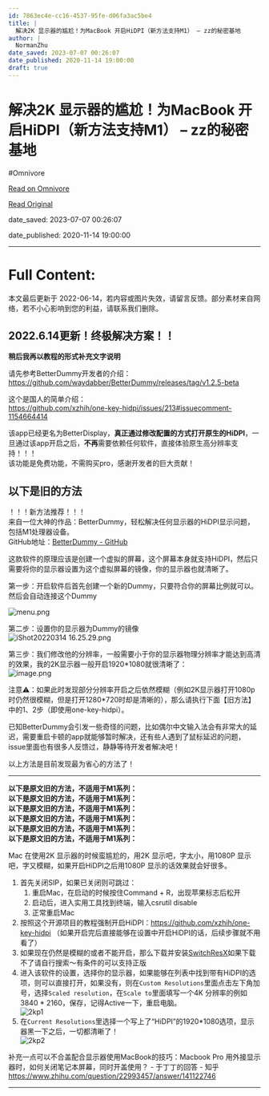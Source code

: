 ```yaml
---
id: 7863ec4e-cc16-4537-95fe-d06fa3ac5be4
title: |
  解决2K 显示器的尴尬！为MacBook 开启HiDPI（新方法支持M1） – zz的秘密基地
author: |
  NormanZhu
date_saved: 2023-07-07 00:26:07
date_published: 2020-11-14 19:00:00
draft: true
---
```


# 解决2K 显示器的尴尬！为MacBook 开启HiDPI（新方法支持M1） – zz的秘密基地
#Omnivore

[Read on Omnivore](https://omnivore.app/me/2-k-mac-book-hi-dpi-m-1-zz-1892e99a022)

[Read Original](https://zzbloc.top/archives/turn-on-hidpi-for-macbook)

date_saved: 2023-07-07 00:26:07

date_published: 2020-11-14 19:00:00

--- 

# Full Content: 

 本文最后更新于 2022-06-14，若内容或图片失效，请留言反馈。部分素材来自网络，若不小心影响到您的利益，请联系我们删除。

## 2022.6.14更新！终极解决方案！！

**稍后我再以教程的形式补充文字说明**

请先参考BetterDummy开发者的介绍：  
<https://github.com/waydabber/BetterDummy/releases/tag/v1.2.5-beta>

这个是国人的简单介绍：  
<https://github.com/xzhih/one-key-hidpi/issues/213#issuecomment-1154664414>

该app已经更名为BetterDisplay，**真正通过修改配置的方式打开原生的HiDPI**，一旦通过该app开启之后，**不再**需要依赖任何软件，直接体验原生高分辨率支持！！！  
该功能是免费功能，不需购买pro，感谢开发者的巨大贡献！

## 以下是旧的方法

！！！新方法推荐！！！  
来自一位大神的作品：BetterDummy，轻松解决任何显示器的HiDPI显示问题，包括M1处理器设备。  
GitHub地址：[BetterDummy - GitHub](https://github.com/waydabber/BetterDummy/releases/tag/v1.0.13)

这款软件的原理应该是创建一个虚拟的屏幕，这个屏幕本身就支持HiDPI，然后只需要将你的显示器设置为这个虚拟屏幕的镜像，你的显示器也就清晰了。

第一步：开启软件后首先创建一个新的Dummy，只要符合你的屏幕比例就可以。  
然后会自动连接这个Dummy

![menu.png](https://proxy-prod.omnivore-image-cache.app/0x0,sSK0ZEXAvMfvRKsvFruzSO0Cvx7J_hNk-NDCwnc8wczc/https://zzbloc.top/upload/2022/03/menu-3ae6f5de63514c24bdfb04bf5b35cb59.png)

第二步：设置你的显示器为Dummy的镜像  
![iShot20220314 16.25.29.png](https://proxy-prod.omnivore-image-cache.app/0x0,s9W80vXZ9MUhq6ZhweY25dPRzRAe21gS9EvOiyGJWlP8/https://zzbloc.top/upload/2022/03/iShot2022-03-14%2016.25.29-2fdaba6bef99462e9ba80b1452588216.png)

第三步：我们修改他的分辨率，一般需要小于你的显示器物理分辨率才能达到高清的效果，我的2K显示器一般开启1920\*1080就很清晰了：  
![image.png](https://proxy-prod.omnivore-image-cache.app/0x0,se7s4iLefWPJZvRHMCLb2rX-SssN4H_NJ4FDk6TGK1oY/https://zzbloc.top/upload/2022/03/image-12287bedf68f4a86a93403d66a85733e.png)

注意⚠️：如果此时发现部分分辨率开启之后依然模糊（例如2K显示器打开1080p时仍然很模糊，但是打开1280\*720时却是清晰的），那么请执行下面【旧方法】中的1、2步（即使用one-key-hidpi）。

已知BetterDummy会引发一些奇怪的问题，比如偶尔中文输入法会有非常大的延迟，需要重启卡顿的app就能够暂时解决，还有些人遇到了鼠标延迟的问题，issue里面也有很多人反馈过，静静等待开发者解决吧！

以上方法是目前发现最为省心的方法了！

---

**以下是原文旧的方法，不适用于M1系列：**  
**以下是原文旧的方法，不适用于M1系列：**  
**以下是原文旧的方法，不适用于M1系列：**  
**以下是原文旧的方法，不适用于M1系列：**  
**以下是原文旧的方法，不适用于M1系列：**  
**以下是原文旧的方法，不适用于M1系列：**

Mac 在使用2K 显示器的时候蛮尴尬的，用2K 显示吧，字太小，用1080P 显示吧，字又模糊，如果开启HiDPI之后用1080P 显示的话效果就会好很多。

1. 首先关闭SIP，如果已关闭则可跳过：  
   1. 重启Mac，在启动的时候按住Command + R，出现苹果标志后松开  
   2. 启动后，进入实用工具找到终端，输入csrutil disable  
   3. 正常重启Mac
2. 按照这个开源项目的教程强制开启HiDPI：<https://github.com/xzhih/one-key-hidpi> （如果开启完后直接能够在设置中开启HiDPI的话，后续步骤就不用看了）
3. 如果现在仍然是模糊的或者不能开启，那么下载并安装[SwitchResX](http://www.pc6.com/mac/145024.html)如果下载不了请自行搜索～有条件的可以支持正版
4. 进入该软件的设置，选择你的显示器，如果能够在列表中找到带有HiDPI的选项，则可以直接打开，如果没有，则在`Custom Resolutions`里面点击左下角加号，选择`Scaled resolution`，在`Scale to`里面填写一个4K 分辨率的例如3840 \* 2160，保存，记得Active一下，重启电脑。  
![2kp1](https://proxy-prod.omnivore-image-cache.app/0x0,smwakiUSRQQwi70yeT1xj4hLmCtWdyDE-jpBTaf8kx7Q/https://zzbloc.top/upload/2020/11/2kp1-56d178dd48934fdfa6d4398fb0032c65.jpeg)
5. 在`Current Resolutions`里选择一个写上了“HiDPI”的1920\*1080选项，显示器黑一下之后，一切都清晰了！  
![2kp2](https://proxy-prod.omnivore-image-cache.app/0x0,seyd8gHqSo6abrjS3BcyxzqGXeddHPYxgu1nsHigHqGs/https://zzbloc.top/upload/2020/11/2kp2-82c04338a9884e15ad7ac077249176da.jpeg)

补充一点可以不合盖配合显示器使用MacBook的技巧：Macbook Pro 用外接显示器时，如何关闭笔记本屏幕，同时开盖使用？ - 于丁丁的回答 - 知乎  
<https://www.zhihu.com/question/22993457/answer/141122746>

---

